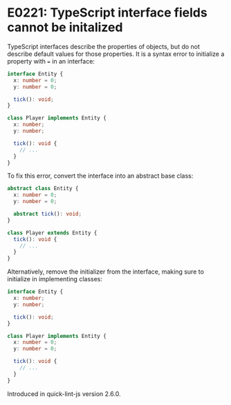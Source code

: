 # E0221: TypeScript interface fields cannot be initalized

TypeScript interfaces describe the properties of objects, but do not describe
default values for those properties. It is a syntax error to initialize a
property with `=` in an interface:

```typescript
interface Entity {
  x: number = 0;
  y: number = 0;

  tick(): void;
}

class Player implements Entity {
  x: number;
  y: number;

  tick(): void {
    // ...
  }
}
```

To fix this error, convert the interface into an abstract base class:

```typescript
abstract class Entity {
  x: number = 0;
  y: number = 0;

  abstract tick(): void;
}

class Player extends Entity {
  tick(): void {
    // ...
  }
}
```

Alternatively, remove the initializer from the interface, making sure to
initialize in implementing classes:

```typescript
interface Entity {
  x: number;
  y: number;

  tick(): void;
}

class Player implements Entity {
  x: number = 0;
  y: number = 0;

  tick(): void {
    // ...
  }
}
```

Introduced in quick-lint-js version 2.6.0.
